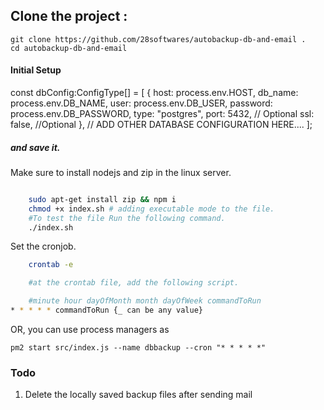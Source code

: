 ## Clone the project :

```
git clone https://github.com/28softwares/autobackup-db-and-email .
cd autobackup-db-and-email
```

#### Initial Setup

  const dbConfig:ConfigType[]   = [
    {
      host: process.env.HOST,
      db_name: process.env.DB_NAME,
      user: process.env.DB_USER,
      password: process.env.DB_PASSWORD,
      type: "postgres",
      port: 5432, // Optional
      ssl: false, //Optional
    },
    // ADD OTHER DATABASE CONFIGURATION HERE....
  ];


##### and save it.

Make sure to install nodejs and zip in the linux server.

```bash

    sudo apt-get install zip && npm i
    chmod +x index.sh # adding executable mode to the file.
    #To test the file Run the following command.
    ./index.sh
```

Set the cronjob.

```bash
    crontab -e

    #at the crontab file, add the following script.

    #minute hour dayOfMonth month dayOfWeek commandToRun
* * * * * commandToRun {_ can be any value}
```

OR, you can use process managers as

```
pm2 start src/index.js --name dbbackup --cron "* * * * *"
```

### Todo

1. Delete the locally saved backup files after sending mail
